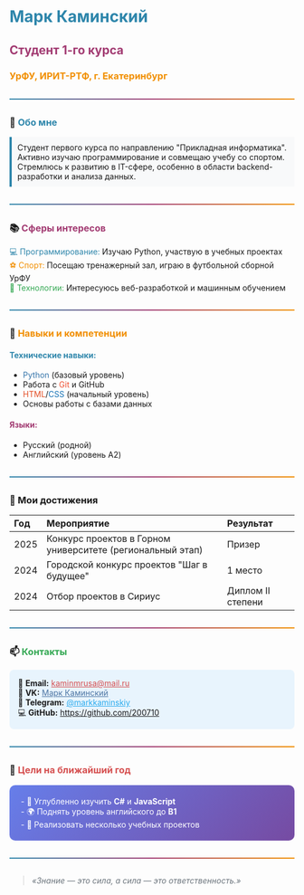 # <span style="color: #2E86AB;">Марк Каминский</span>

## <span style="color: #A23B72;">Студент 1-го курса</span>
### <span style="color: #F18F01;">УрФУ, ИРИТ-РТФ, г. Екатеринбург</span>

---

### 👋 <span style="color: #2E86AB;">Обо мне</span>

<span style="background-color: #F8F9FA; padding: 10px; border-left: 4px solid #2E86AB; display: block;">
Студент первого курса по направлению "Прикладная информатика". Активно изучаю программирование и совмещаю учебу со спортом. Стремлюсь к развитию в IT-сфере, особенно в области backend-разработки и анализа данных.
</span>

---

### 📚 <span style="color: #A23B72;">Сферы интересов</span>

<span style="color: #2E86AB;">💻 Программирование:</span> Изучаю Python, участвую в учебных проектах  
<span style="color: #F18F01;">⚽️ Спорт:</span> Посещаю тренажерный зал, играю в футбольной сборной УрФУ  
<span style="color: #34A853;">🔧 Технологии:</span> Интересуюсь веб-разработкой и машинным обучением

---

### 🚀 <span style="color: #F18F01;">Навыки и компетенции</span>

#### <span style="color: #2E86AB;">Технические навыки:</span>
- <span style="color: #3776AB;">Python</span> (базовый уровень)
- Работа с <span style="color: #F05032;">Git</span> и <span style="color: #181717;">GitHub</span>
- <span style="color: #E34F26;">HTML</span>/<span style="color: #1572B6;">CSS</span> (начальный уровень)
- Основы работы с базами данных

#### <span style="color: #A23B72;">Языки:</span>
- Русский (родной)
- Английский (уровень A2)
---
### 🚀 Мои достижения

| Год | Мероприятие | Результат |
| :--- | :--- | :--- |
| 2025 | Конкурс проектов в Горном университете (региональный этап) | Призер |
| 2024 | Городской конкурс проектов "Шаг в будущее" | 1 место |
| 2024 | Отбор проектов в Сириус | Диплом II степени |
---

### 📫 <span style="color: #34A853;">Контакты</span>

<p style="background-color: #E8F4FD; padding: 15px; border-radius: 8px;">
📧 <strong>Email:</strong> <a href="mailto:kaminmrusa@mail.ru" style="color: #D54F4F;">kaminmrusa@mail.ru</a><br>
🔵 <strong>VK:</strong> <a href="https://vk.com/markkaminskiy" style="color: #4C75A3;">Марк Каминский</a><br>
📱 <strong>Telegram:</strong> <a href="https://t.me/markkaminskiy" style="color: #2AABEE;">@markkaminskiy</a><br>
💻 <strong>GitHub:</strong> <a href="https://github.com/200710" style="color: #181717;">https://github.com/200710</a>
</p>

---

### 🎯 <span style="color: #D54F4F;">Цели на ближайший год</span>

<div style="background: linear-gradient(135deg, #667eea 0%, #764ba2 100%); color: white; padding: 20px; border-radius: 10px;">
- 🎯 Углубленно изучить <strong>C#</strong> и <strong>JavaScript</strong><br>
- 🌍 Поднять уровень английского до <strong>B1</strong><br>
- 💼 Реализовать несколько учебных проектов
</div>

---

> <span style="color: #6C757D; font-style: italic;">«Знание — это сила, а сила — это ответственность.»</span>

<style>
/* Дополнительные стили для красоты */
hr {
    border: 0;
    height: 2px;
    background: linear-gradient(90deg, #2E86AB, #A23B72, #F18F01);
    margin: 30px 0;
}
</style>
